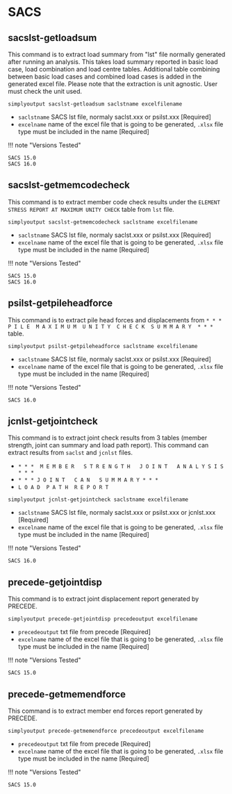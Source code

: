 # SACS

## sacslst-getloadsum
This command is to extract load summary from "lst" file normally generated after running an analysis. This takes load summary reported in basic load case, load combination and load centre tables. Additional table combining between basic load cases and combined load cases is added in the generated excel file. Please note that the extraction is unit agnostic. User must check the unit used.  

```batch
simplyoutput sacslst-getloadsum saclstname excelfilename
```

* `saclstname` SACS lst file, normaly saclst.xxx or psilst.xxx [Required]
* `excelname` name of the excel file that is going to be generated, `.xlsx` file type must be included in the name [Required]

!!! note "Versions Tested"

    SACS 15.0
    SACS 16.0

## sacslst-getmemcodecheck
This command is to extract member code check results under the `ELEMENT STRESS REPORT AT MAXIMUM UNITY CHECK` table from `lst` file.

```batch
simplyoutput sacslst-getmemcodecheck saclstname excelfilename
```

* `saclstname` SACS lst file, normaly saclst.xxx or psilst.xxx [Required]
* `excelname` name of the excel file that is going to be generated, `.xlsx` file type must be included in the name [Required]

!!! note "Versions Tested"

    SACS 15.0
    SACS 16.0

## psilst-getpileheadforce
This command is to extract pile head forces and displacements from `* * *  P I L E  M A X I M U M  U N I T Y  C H E C K  S U M M A R Y  * * *` table. 

```batch
simplyoutput psilst-getpileheadforce saclstname excelfilename
```

* `saclstname` SACS lst file, normaly saclst.xxx or psilst.xxx [Required]
* `excelname` name of the excel file that is going to be generated, `.xlsx` file type must be included in the name [Required]

!!! note "Versions Tested"

    SACS 16.0


## jcnlst-getjointcheck
This command is to extract joint check results from 3 tables (member strength, joint can summary and load path report). This command can extract results from `saclst` and `jcnlst` files.  
* `* * *  M E M B E R   S T R E N G T H   J O I N T   A N A L Y S I S  * * *`
* `* * * J O I N T   C A N   S U M M A R Y * * *`
* `L O A D  P A T H  R E P O R T`


```batch
simplyoutput jcnlst-getjointcheck saclstname excelfilename
```

* `saclstname` SACS lst file, normaly saclst.xxx or psilst.xxx or jcnlst.xxx [Required]
* `excelname` name of the excel file that is going to be generated, `.xlsx` file type must be included in the name [Required]

!!! note "Versions Tested"

    SACS 16.0

## precede-getjointdisp
This command is to extract joint displacement report generated by PRECEDE. 

```batch
simplyoutput precede-getjointdisp precedeoutput excelfilename
```

* `precedeoutput` txt file from precede [Required]
* `excelname` name of the excel file that is going to be generated, `.xlsx` file type must be included in the name [Required]

!!! note "Versions Tested"

    SACS 15.0

## precede-getmemendforce
This command is to extract member end forces report generated by PRECEDE. 

```batch
simplyoutput precede-getmemendforce precedeoutput excelfilename
```

* `precedeoutput` txt file from precede [Required]
* `excelname` name of the excel file that is going to be generated, `.xlsx` file type must be included in the name [Required]

!!! note "Versions Tested"

    SACS 15.0